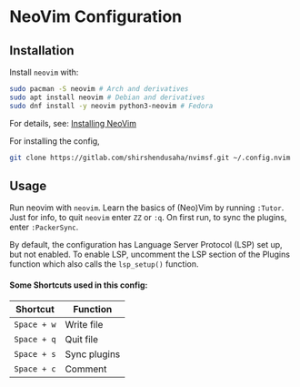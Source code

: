 # NeoVim Configuration

## Installation
Install `neovim` with:
```bash
sudo pacman -S neovim # Arch and derivatives
sudo apt install neovim # Debian and derivatives
sudo dnf install -y neovim python3-neovim # Fedora
```
For details, see: [Installing NeoVim](https://github.com/neovim/neovim/wiki/Installing-Neovim)

For installing the config,
```bash
git clone https://gitlab.com/shirshendusaha/nvimsf.git ~/.config.nvim
```

## Usage
Run neovim with `neovim`.
Learn the basics of (Neo)Vim by running `:Tutor`.
Just for info, to quit `neovim` enter `ZZ` or `:q`.
On first run, to sync the plugins, enter `:PackerSync`.

By default, the configuration has Language Server Protocol (LSP) set up, but not enabled.
To enable LSP, uncomment the LSP section of the Plugins function which also calls the `lsp_setup()` function.

#### Some Shortcuts used in this config:
| Shortcut  | Function     |
| --------- | ------------ |
|`Space + w`| Write file   |
|`Space + q`| Quit file    |
|`Space + s`| Sync plugins |
|`Space + c`| Comment      |
